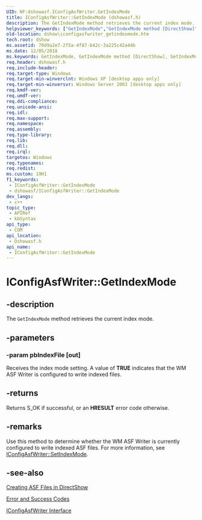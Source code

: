 ```yaml
---
UID: NF:dshowasf.IConfigAsfWriter.GetIndexMode
title: IConfigAsfWriter::GetIndexMode (dshowasf.h)
description: The GetIndexMode method retrieves the current index mode.
helpviewer_keywords: ["GetIndexMode","GetIndexMode method [DirectShow]","GetIndexMode method [DirectShow]","IConfigAsfWriter interface","IConfigAsfWriter interface [DirectShow]","GetIndexMode method","IConfigAsfWriter.GetIndexMode","IConfigAsfWriter::GetIndexMode","IConfigAsfWriterGetIndexMode","dshow.iconfigasfwriter_getindexmode","dshowasf/IConfigAsfWriter::GetIndexMode"]
old-location: dshow\iconfigasfwriter_getindexmode.htm
tech.root: dshow
ms.assetid: 70d9a2e7-2f5a-4f87-b42c-3a225c42a44b
ms.date: 12/05/2018
ms.keywords: GetIndexMode, GetIndexMode method [DirectShow], GetIndexMode method [DirectShow],IConfigAsfWriter interface, IConfigAsfWriter interface [DirectShow],GetIndexMode method, IConfigAsfWriter.GetIndexMode, IConfigAsfWriter::GetIndexMode, IConfigAsfWriterGetIndexMode, dshow.iconfigasfwriter_getindexmode, dshowasf/IConfigAsfWriter::GetIndexMode
req.header: dshowasf.h
req.include-header: 
req.target-type: Windows
req.target-min-winverclnt: Windows XP [desktop apps only]
req.target-min-winversvr: Windows Server 2003 [desktop apps only]
req.kmdf-ver: 
req.umdf-ver: 
req.ddi-compliance: 
req.unicode-ansi: 
req.idl: 
req.max-support: 
req.namespace: 
req.assembly: 
req.type-library: 
req.lib: 
req.dll: 
req.irql: 
targetos: Windows
req.typenames: 
req.redist: 
ms.custom: 19H1
f1_keywords:
 - IConfigAsfWriter::GetIndexMode
 - dshowasf/IConfigAsfWriter::GetIndexMode
dev_langs:
 - c++
topic_type:
 - APIRef
 - kbSyntax
api_type:
 - COM
api_location:
 - Dshowasf.h
api_name:
 - IConfigAsfWriter::GetIndexMode
---
```


# IConfigAsfWriter::GetIndexMode


## -description

The <code>GetIndexMode</code> method retrieves the current index mode.

## -parameters

### -param pbIndexFile [out]

Receives the index mode setting. A value of <b>TRUE</b> indicates that the WM ASF Writer is configured to write indexed files.

## -returns

Returns S_OK if successful, or an <b>HRESULT</b> error code otherwise.

## -remarks

Use this method to determine whether the WM ASF Writer is currently configured to write indexed ASF files. For more information, see <a href="/windows/desktop/api/dshowasf/nf-dshowasf-iconfigasfwriter-setindexmode">IConfigAsfWriter::SetIndexMode</a>.

## -see-also

<a href="/windows/desktop/DirectShow/creating-asf-files-in-directshow">Creating ASF Files in DirectShow</a>



<a href="/windows/desktop/DirectShow/error-and-success-codes">Error and Success Codes</a>



<a href="/windows/desktop/api/dshowasf/nn-dshowasf-iconfigasfwriter">IConfigAsfWriter Interface</a>

